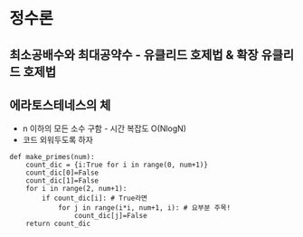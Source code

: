 

# 정수론
## 최소공배수와 최대공약수 - 유클리드 호제법 & 확장 유클리드 호제법





## 에라토스테네스의 체 
- n 이하의 모든 소수 구함 - 시간 복잡도 O(NlogN)
- 코드 외워두도록 하자
```
def make_primes(num): 
    count_dic = {i:True for i in range(0, num+1)}
    count_dic[0]=False
    count_dic[1]=False
    for i in range(2, num+1):
        if count_dic[i]: # True라면
            for j in range(i*i, num+1, i): # 요부분 주목!
                count_dic[j]=False
    return count_dic
```
